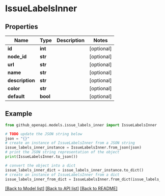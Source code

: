 # IssueLabelsInner


## Properties

Name | Type | Description | Notes
------------ | ------------- | ------------- | -------------
**id** | **int** |  | [optional] 
**node_id** | **str** |  | [optional] 
**url** | **str** |  | [optional] 
**name** | **str** |  | [optional] 
**description** | **str** |  | [optional] 
**color** | **str** |  | [optional] 
**default** | **bool** |  | [optional] 

## Example

```python
from github_openapi.models.issue_labels_inner import IssueLabelsInner

# TODO update the JSON string below
json = "{}"
# create an instance of IssueLabelsInner from a JSON string
issue_labels_inner_instance = IssueLabelsInner.from_json(json)
# print the JSON string representation of the object
print(IssueLabelsInner.to_json())

# convert the object into a dict
issue_labels_inner_dict = issue_labels_inner_instance.to_dict()
# create an instance of IssueLabelsInner from a dict
issue_labels_inner_from_dict = IssueLabelsInner.from_dict(issue_labels_inner_dict)
```
[[Back to Model list]](../README.md#documentation-for-models) [[Back to API list]](../README.md#documentation-for-api-endpoints) [[Back to README]](../README.md)



